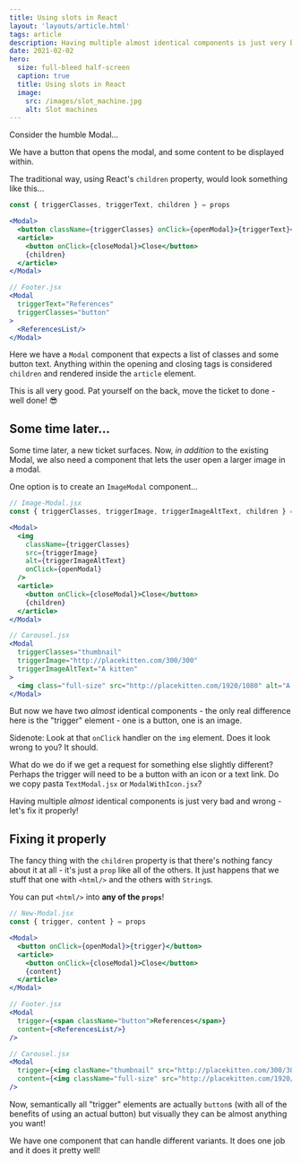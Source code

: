 ```yaml
---
title: Using slots in React
layout: 'layouts/article.html'
tags: article
description: Having multiple almost identical components is just very bad and wrong - let's fix it properly!
date: 2021-02-02
hero:
  size: full-bleed half-screen
  caption: true
  title: Using slots in React
  image:
    src: /images/slot_machine.jpg
    alt: Slot machines
---
```


Consider the humble Modal…

We have a button that opens the modal, and some content to be displayed within. 

The traditional way, using React's `children` property, would look something like this…

``` jsx
const { triggerClasses, triggerText, children } = props

<Modal>
  <button className={triggerClasses} onClick={openModal}>{triggerText}</button>
  <article>
    <button onClick={closeModal}>Close</button>
    {children}
  </article>
</Modal>

// Footer.jsx
<Modal
  triggerText="References"
  triggerClasses="button"
>
  <ReferencesList/>
</Modal>
```

Here we have a `Modal` component that expects a list of classes and some button text. Anything within the opening and closing tags is considered `children` and rendered inside the `article` element.

This is all very good. Pat yourself on the back, move the ticket to done - well done! 😎

## Some time later…

Some time later, a new ticket surfaces. Now, _in addition_ to the existing Modal, we also need a component that lets the user open a larger image in a modal.

One option is to create an `ImageModal` component…

``` jsx
// Image-Modal.jsx
const { triggerClasses, triggerImage, triggerImageAltText, children } = props

<Modal>
  <img 
    className={triggerClasses}
    src={triggerImage}
    alt={triggerImageAltText}
    onClick={openModal}
  />
  <article>
    <button onClick={closeModal}>Close</button>
    {children}
  </article>
</Modal>

// Carousel.jsx
<Modal
  triggerClasses="thumbnail"
  triggerImage="http://placekitten.com/300/300"
  triggerImageAltText="A kitten"
>
  <img class="full-size" src="http://placekitten.com/1920/1080" alt="A kitten" />
</Modal>
```

But now we have two _almost_ identical components - the only real difference here is the "trigger" element - one is a button, one is an image.

Sidenote: Look at that `onClick` handler on the `img` element. Does it look wrong to you? It should.

What do we do if we get a request for something else slightly different? Perhaps the trigger will need to be a button with an icon or a text link. Do we copy pasta `TextModal.jsx` or `ModalWithIcon.jsx`?

Having multiple _almost_ identical components is just very bad and wrong - let's fix it properly!

## Fixing it properly

The fancy thing with the `children` property is that there's nothing fancy about it at all - it's just a `prop` like all of the others. It just happens that we stuff that one with `<html/>` and the others with `String`s.

You can put `<html/>` into **any of the `props`**!

``` jsx
// New-Modal.jsx
const { trigger, content } = props

<Modal>
  <button onClick={openModal}>{trigger}</button>
  <article>
    <button onClick={closeModal}>Close</button>
    {content}
  </article>
</Modal>

// Footer.jsx
<Modal
  trigger={<span className="button">References</span>}
  content={<ReferencesList/>}
/>

// Carousel.jsx
<Modal
  trigger={<img clasName="thumbnail" src="http://placekitten.com/300/300" alt="A kitten" />}
  content={<img className="full-size" src="http://placekitten.com/1920/1080" alt="A kitten" />}
/>
```

Now, semantically all "trigger" elements are actually `button`s (with all of the benefits of using an actual button) but visually they can be almost anything you want!

We have one component that can handle different variants. It does one job and it does it pretty well!